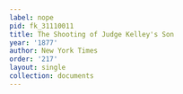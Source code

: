 ```yaml
---
label: nope
pid: fk_31110011
title: The Shooting of Judge Kelley's Son
year: '1877'
author: New York Times
order: '217'
layout: single
collection: documents
---
```


